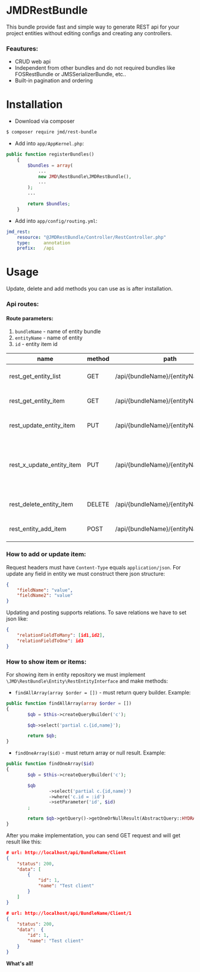 JMDRestBundle
=======
This bundle provide fast and simple way to generate REST api for your project entities without editing configs and creating any controllers.

### Feautures:
* CRUD web api
* Independent from other bundles and do not required bundles like FOSRestBundle or JMSSerializerBundle, etc..
* Built-in pagination and ordering

Installation
=======
* Download via composer
```bash
$ composer require jmd/rest-bundle
```
* Add into `app/AppKernel.php`:
```php
public function registerBundles()
    {
        $bundles = array(
			...
            new JMD\RestBundle\JMDRestBundle(),
			...
        );
	    ...

        return $bundles;
    }
```
* Add into `app/config/routing.yml`:
```yaml
jmd_rest:
    resource: "@JMDRestBundle/Controller/RestController.php"
    type:     annotation
    prefix:   /api
```

Usage
=======
Update, delete and add methods you can use as is after installation.

### Api routes:

#### Route parameters:
1. `bundleName` - name of entity bundle
2. `entityName` - name of entity
3. `id` - entity item id

|name|method|path|comment
|---|---|---|---|
|rest_get_entity_list|GET|/api/{bundleName}/{entityName}|Show list entity items|
|rest_get_entity_item|GET|/api/{bundleName}/{entityName}/{id}|Show entity item by id|
|rest_update_entity_item|PUT|/api/{bundleName}/{entityName}/{id}|Update entity item by id|
|rest_x_update_entity_item|PUT|/api/{bundleName}/{entityName}/{id}/x|Special update action for x-editable jQuery plugin|
|rest_delete_entity_item|DELETE |/api/{bundleName}/{entityName}/{id}|Delete entity item id|
|rest_entity_add_item|POST|/api/{bundleName}/{entityName} |Add new entity item|

### How to add or update item:

Request headers must have `Content-Type` equals `application/json`.
For update any field in entity we must construct there json structure:
```json
{
	"fieldName": "value",
	"fieldName2": "value"
}
```

Updating and posting supports relations. To save relations we have to set json like:
```json
{
	"relationFieldToMany": [id1,id2],
	"relationFieldToOne": id3
}
```

### How to show item or items:

For showing item in entity repository we must implement `\JMD\RestBundle\Entity\RestEntityInterface` and make methods:
* `findAllArray(array $order = [])` - must return query builder. Example:
```php
public function findAllArray(array $order = [])
{
		$qb = $this->createQueryBuilder('c');

		$qb->select('partial c.{id,name}');

		return $qb;
}
```
* `findOneArray($id)` - must return array or null result. Example:
```php
public function findOneArray($id)
{
		$qb = $this->createQueryBuilder('c');

		$qb
				->select('partial c.{id,name}')
				->where('c.id = :id')
				->setParameter('id', $id)
		;

		return $qb->getQuery()->getOneOrNullResult(AbstractQuery::HYDRATE_ARRAY);
}
```

After you make implementation, you can send GET request and will get result like this:
```json
# url: http://localhost/api/BundleName/Client
{
	"status": 200,
	"data": [
		{
			"id": 1,
			"name": "Test client"
		}
	]
}

# url: http://localhost/api/BundleName/Client/1
{
	"status": 200,
	"data":  {
		"id": 1,
		"name": "Test client"
	}
}
```

**What's all!**
